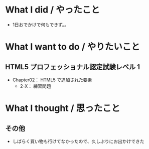# What I did / やったこと
- 1日おでかけで何もできず。。

# What I want to do / やりたいこと
## HTML5 プロフェッショナル認定試験レベル 1
- Chapter02： HTML5 で追加された要素
    - 2-X： 練習問題

# What I thought / 思ったこと
## その他
- しばらく買い物も行けてなかったので、久しぶりにお出かけできた
